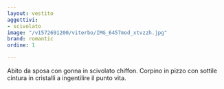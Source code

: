 ```yaml
---
layout: vestito
aggettivi:
- scivolato
image: "/v1572691200/viterbo/IMG_6457mod_xtvzzh.jpg"
brand: romantic
ordine: 1

---
```

Abito da sposa con gonna in scivolato chiffon. Corpino in pizzo con sottile cintura in cristalli a ingentilire il punto vita.